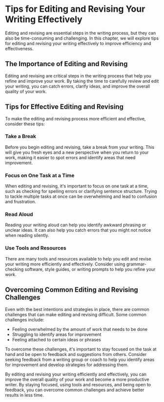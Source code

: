 Tips for Editing and Revising Your Writing Effectively
======================================================================================================

Editing and revising are essential steps in the writing process, but they can also be time-consuming and challenging. In this chapter, we will explore tips for editing and revising your writing effectively to improve efficiency and effectiveness.

The Importance of Editing and Revising
--------------------------------------

Editing and revising are critical steps in the writing process that help you refine and improve your work. By taking the time to carefully review and edit your writing, you can catch errors, clarify ideas, and improve the overall quality of your work.

Tips for Effective Editing and Revising
---------------------------------------

To make the editing and revising process more efficient and effective, consider these tips:

### Take a Break

Before you begin editing and revising, take a break from your writing. This will give you fresh eyes and a new perspective when you return to your work, making it easier to spot errors and identify areas that need improvement.

### Focus on One Task at a Time

When editing and revising, it's important to focus on one task at a time, such as checking for spelling errors or clarifying sentence structure. Trying to tackle multiple tasks at once can be overwhelming and lead to confusion and frustration.

### Read Aloud

Reading your writing aloud can help you identify awkward phrasing or unclear ideas. It can also help you catch errors that you might not notice when reading silently.

### Use Tools and Resources

There are many tools and resources available to help you edit and revise your writing more efficiently and effectively. Consider using grammar-checking software, style guides, or writing prompts to help you refine your work.

Overcoming Common Editing and Revising Challenges
-------------------------------------------------

Even with the best intentions and strategies in place, there are common challenges that can make editing and revising difficult. Some common challenges include:

* Feeling overwhelmed by the amount of work that needs to be done
* Struggling to identify areas for improvement
* Feeling attached to certain ideas or phrases

To overcome these challenges, it's important to stay focused on the task at hand and be open to feedback and suggestions from others. Consider seeking feedback from a writing group or coach to help you identify areas for improvement and develop strategies for addressing them.

By editing and revising your writing efficiently and effectively, you can improve the overall quality of your work and become a more productive writer. By staying focused, using tools and resources, and being open to feedback, you can overcome common challenges and achieve better results in less time.
